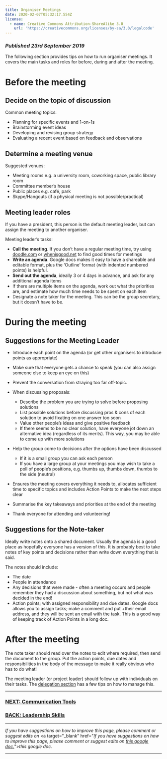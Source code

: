 ```yaml
---
title: Organiser Meetings
date: 2020-02-07T05:32:17.554Z
license:
  - name: Creative Commons Attribution-ShareAlike 3.0
    url: 'https://creativecommons.org/licenses/by-sa/3.0/legalcode'
---
```

### _Published 23rd September 2019_

The following section provides tips on how to run organiser meetings. It covers the main tasks and roles for before, during and after the meeting. 

# Before the meeting

## Decide on the topic of discussion

Common meeting topics:

* Planning for specific events and 1-on-1s
* Brainstorming event ideas
* Developing and revising group strategy
* Evaluating a recent event based on feedback and observations

## Determine a meeting venue

Suggested venues:

* Meeting rooms e.g. a university room, coworking space, public library room
* Committee member’s house 
* Public places e.g. café, park
* Skype/Hangouts (if a physical meeting is not possible/practical)

## Meeting leader roles
If you have a president, this person is the default meeting leader, but can assign the meeting to another organiser. 

Meeting leader’s tasks:

* **Call the meeting**. If you don’t have a regular meeting time, try using <a target="_blank" href="https://doodle.com/">doodle.com</a> or <a target="_blank" href="http://whenisgood.net/">whenisgood.net</a> to find good times for meetings
* **Write an agenda**. Google docs makes it easy to have a shareable and editable format, plus the ‘Outline’ format (with indented numbered points) is helpful.
* **Send out the agenda**, ideally 3 or 4 days in advance, and ask for any additional agenda items
* If there are multiple items on the agenda, work out what the priorities are, and estimate how much time needs to be spent on each item
* Designate a note taker for the meeting. This can be the group secretary, but it doesn’t have to be.

# During the meeting

## Suggestions for the Meeting Leader

* Introduce each point on the agenda (or get other organisers to introduce points as appropriate)
* Make sure that everyone gets a chance to speak (you can also assign someone else to keep an eye on this)
* Prevent the conversation from straying too far off-topic.

* When discussing proposals:
    * Describe the problem you are trying to solve before proposing solutions
    * List possible solutions before discussing pros & cons of each solution to avoid fixating on one answer too soon
    * Value other people’s ideas and give positive feedback
    * If there seems to be no clear solution, have everyone jot down an alternative idea (regardless of its merits). This way, you may be able to come up with more solutions
* Help the group come to decisions after the options have been discussed 
    * If it is a small group you can ask each person
    * If you have a large group at your meetings you may wish to take a poll of people’s positions, e.g. thumbs up, thumbs down, thumbs to the side (neutral)
* Ensures the meeting covers everything it needs to, allocates sufficient time to specific topics and includes Action Points to make the next steps clear
* Summarise the key takeaways and priorities at the end of the meeting
* Thank everyone for attending and volunteering!
 
## Suggestions for the Note-taker
Ideally write notes onto a shared document. Usually the agenda is a good place as hopefully everyone has a version of this. It is probably best to take notes of key points and decisions rather than write down everything that is said. 

The notes should include:

* The date
* People in attendance
* Any decisions that were made - often a meeting occurs and people remember they had a discussion about something, but not what was decided in the end!
* Action points; with assigned responsibility and due dates. Google docs allows you to assign tasks; make a comment and put +their email address, and they will be sent an email with the task. This is a good way of keeping track of Action Points in a long doc.

# After the meeting
The note taker should read over the notes to edit where required, then send the document to the group. Put the action points, due dates and responsibilities in the body of the message to make it really obvious who has to do what!

The meeting leader (or project leader) should follow up with individuals on their tasks. The <a target="_blank" href="/tips/articles/leadership#delegation">delegation section</a> has a few tips on how to manage this.

<hr>

### [NEXT: Communication Tools](/tips/articles/communication-tools/)

### [BACK: Leadership Skills](/tips/articles/leadership/)

<hr>

_If you have suggestions on how to improve this page, please comment or suggest edits on_ <a target="_blank" href="_If you have suggestions on how to improve this page, please comment or suggest edits on_ <a target="_blank" href="LINK_HERE">_this google doc._</a>">_this google doc._</a>

<hr>
